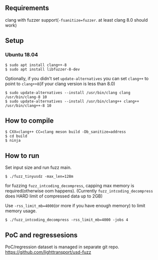 ## Requirements

clang with fuzzer support(`-fsanitize=fuzzer`. at least clang 8.0 should work)

## Setup

### Ubuntu 18.04

```
$ sudo apt install clang++-8
$ sudo apt install libfuzzer-8-dev
```

Optionally, if you didn't set `update-alternatives` you can set `clang++` to point to `clang++8`(if your clang version is less than 8.0)

```
$ sudo update-alternatives --install /usr/bin/clang clang /usr/bin/clang-8 10
$ sudo update-alternatives --install /usr/bin/clang++ clang++ /usr/bin/clang++-8 10
```

## How to compile

```
$ CXX=clang++ CC=clang meson build -Db_sanitize=address
$ cd build
$ ninja
```


## How to run

Set input size and run fuzz main.

```
$ ./fuzz_tinyusdz -max_len=128m
```

for fuzzing `fuzz_intcoding_decompress`, capping max memory is required(otherwise oom happens).
(Currently `fuzz_intcoding_decompress` does HARD limit of compressed data up to 2GB)

Use `-rss_limit_mb=4000`(or more if you have enough memory) to limit memory usage.


```
$ ./fuzz_intcoding_decompress -rss_limit_mb=4000 -jobs 4
```

## PoC and regressesions

PoC/regression dataset is managed in separate git repo. https://github.com/lighttransport/usd-fuzz

